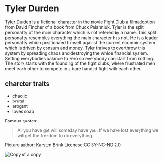 # Tyler Durden

Tyler Durden is a fictional character in the movie Fight Club a filmadoption from David Fincher of a book from Chuck Palahniuk.
Tyler is the split personality of the main character which is not refered by a name.
This split personality resembles everything the main character has not. He is a leader personality which positionaed himself against the current econmic system which is driven by consum and money. Tyler thrives to overthrow this system by spreading chaos and destroying the whloe financial system. Setting everybodies balance to zero so everybody can start from nothing.
The story starts with the founding of the fight clubs, where frustrated men meet each other to compete in a bare handed fight with each other.

## charcter traits
* chaotic
* brutal
* arogant
* loves soap


Famous quotes:

> All you have got will someday have you.
> If we have lost everything we will get the freedom to do everything.

Picture author: Karsten Brink
Licencse:CC BY-NC-ND 2.0

<img src="https://live.staticflickr.com/2654/4162019359_e79a970c49_b.jpg" alt="Copy of a copy">